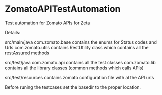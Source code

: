 # ZomatoAPITestAutomation
Test automation for Zomato APIs for Zeta

Details:

src/main/java
com.zomato.base contains the enums for Status codes and Urls
com.zomato.utils contains RestUtility class which contains all the restAssured methods


src/test/java
com.zomato.api contains all the test classes
com.zomato.lib contains all the library classes (common methods which calls APIs)

src/test/resources
contains zomato configuration file with al the API urls

Before runing the testcases set the basedir to the proper location.
